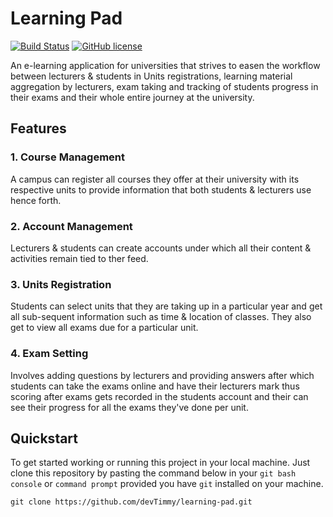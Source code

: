 # Learning Pad

[![Build Status](https://travis-ci.org/devTimmy/learning-pad.svg?branch=master)](https://travis-ci.org/devTimmy/learning-pad)
[![GitHub license](https://img.shields.io/badge/license-GPL--3.0-blue.svg)](https://github.com/devTimmy/learning-pad/blob/master/LICENSE)

An e-learning application for universities that strives to easen the workflow between lecturers & students in Units registrations, learning material aggregation by lecturers, exam taking and tracking of students progress in their exams and their whole entire journey at the university.

## Features


### 1. Course Management

A campus can register all courses they offer at their university with its respective units to provide information that both students & lecturers use hence forth.



### 2. Account Management

Lecturers & students can create accounts under which all their content & activities remain tied to ther feed.



### 3. Units Registration

Students can select units that they are taking up in a particular year and get all sub-sequent information such as time & location of classes. They also get to view all exams due for a particular unit.



### 4. Exam Setting

Involves adding questions by lecturers and providing answers after which students can take the exams online and have their lecturers mark thus scoring after exams gets recorded in the students account and their can see their progress for all the exams they've done per unit.




## Quickstart

To get started working or running this project in your local machine. Just clone this repository by pasting the command below in your `git bash console` or `command prompt` provided you have `git` installed on your machine.

``git clone https://github.com/devTimmy/learning-pad.git``
